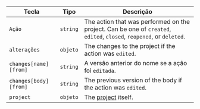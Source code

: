 | Tecla                 | Tipo     | Descrição                                                                                                            |
| --------------------- | -------- | -------------------------------------------------------------------------------------------------------------------- |
| `Ação`                | `string` | The action that was performed on the project. Can be one of `created`, `edited`, `closed`, `reopened`, or `deleted`. |
| `alterações`          | `objeto` | The changes to the project if the action was `edited`.                                                               |
| `changes[name][from]` | `string` | A versão anterior do nome se a ação foi `editada`.                                                                   |
| `changes[body][from]` | `string` | The previous version of the body if the action was `edited`.                                                         |
| `project`             | `objeto` | The [project](/v3/projects/) itself.                                                                                 |